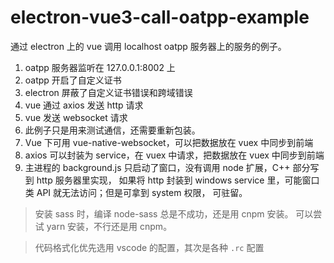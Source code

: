 # electron-vue3-call-oatpp-example


通过 electron 上的 vue 调用 localhost oatpp 服务器上的服务的例子。

1. oatpp 服务器监听在 127.0.0.1:8002 上
2. oatpp 开启了自定义证书
3. electron 屏蔽了自定义证书错误和跨域错误
4. vue 通过 axios 发送 http 请求
5. vue 发送 websocket 请求
6. 此例子只是用来测试通信，还需要重新包装。
7. Vue 下可用 vue-native-websocket，可以把数据放在 vuex 中同步到前端
8. axios 可以封装为 service，在 vuex 中请求，把数据放在 vuex 中同步到前端
9. 主进程的 background.js 只启动了窗口，没有调用 node 扩展，C++ 部分写到 http 服务器里实现，
   如果将 http 封装到 windows service 里，可能窗口类 API 就无法访问；但是可拿到 system 权限，
   可驻留。



> 安装 sass 时，编译 node-sass 总是不成功，还是用 cnpm 安装。
> 可以尝试 yarn 安装，不行还是用 cnpm。

> 代码格式化优先选用 vscode 的配置，其次是各种 `.rc` 配置
